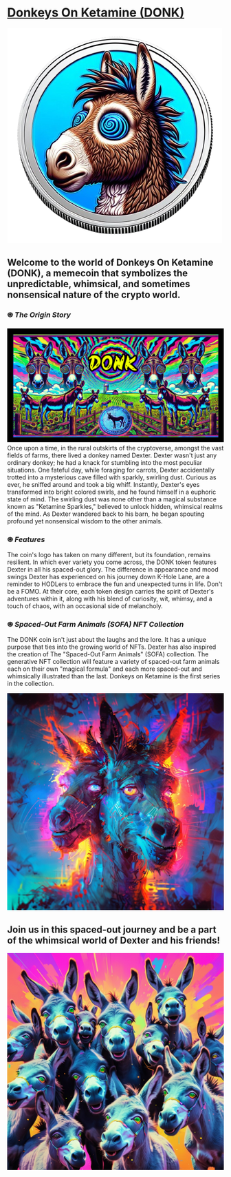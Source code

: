 # <a href="https://donk-nft.github.io/DONK/">Donkeys On Ketamine (DONK)</a>

![DONK Logo](https://github.com/DONK-NFT/DONK/blob/main/images/dwk-removebg-preview.png?raw=true)

## **Welcome to the world of Donkeys On Ketamine (DONK), a memecoin that symbolizes the unpredictable, whimsical, and sometimes nonsensical nature of the crypto world.**

### ֍ ***The Origin Story***

![Banner Art](https://github.com/DONK-NFT/DONK/blob/main/images/dnkb.png?raw=true)
Once upon a time, in the rural outskirts of the cryptoverse, amongst the vast fields of farms, there lived a donkey named Dexter. Dexter wasn't just any ordinary donkey; he had a knack for stumbling into the most peculiar situations. One fateful day, while foraging for carrots, Dexter accidentally trotted into a mysterious cave filled with sparkly, swirling dust. Curious as ever, he sniffed around and took a big whiff. Instantly, Dexter's eyes transformed into bright colored swirls, and he found himself in a euphoric state of mind. The swirling dust was none other than a magical substance known as "Ketamine Sparkles," believed to unlock hidden, whimsical realms of the mind. As Dexter wandered back to his barn, he began spouting profound yet nonsensical wisdom to the other animals.

### ֍ ***Features***

The coin's logo has taken on many different, but its foundation, remains resilient. In which ever variety you come across, the DONK token features Dexter in all his spaced-out glory. The difference in appearance and mood swings Dexter has experienced on his journey down K-Hole Lane, are a reminder to HODLers to embrace the fun and unexpected turns in life.  Don't be a FOMO.  At their core, each token design carries the spirit of Dexter's adventures within it, along with his blend of curiosity, wit, whimsy, and a touch of chaos, with an occasional side of melancholy.

### ֍ ***Spaced-Out Farm Animals (SOFA) NFT Collection***

The DONK coin isn't just about the laughs and the lore. It has a unique purpose that ties into the growing world of NFTs. Dexter has also inspired the creation of The "Spaced-Out Farm Animals" (SOFA) collection. The generative NFT collection will feature a variety of spaced-out farm animals each on their own "magical formula" and each more spaced-out and whimsically illustrated than the last. Donkeys on Ketamine is the first series in the collection.

![Additional Artwork](https://github.com/DONK-NFT/DONK/blob/main/images/dali.jpg?raw=true)

## **Join us in this spaced-out journey and be a part of the whimsical world of Dexter and his friends!**

![Additional Artwork](https://github.com/DONK-NFT/DONK/blob/main/images/2.jpg?raw=true)


